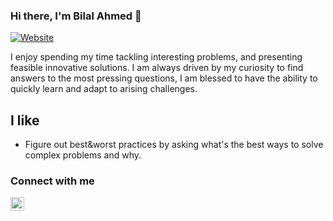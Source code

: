 ### Hi there, I'm Bilal Ahmed 👋

[![Website](https://img.shields.io/website?label=Bilal-Ahmed.com&style=for-the-badge&url=https%3A%2F%2Fwww.bilal-ahmed.com.de)](https://www.bilal-ahmed.com.de)

I enjoy spending my time tackling interesting problems, and presenting feasible innovative solutions. I am always driven by my curiosity to find answers to the most pressing questions, I am blessed to have the ability to quickly learn and adapt to arising challenges.

## I like

- Figure out best&worst practices by asking what's the best ways to solve complex problems and why.

### Connect with me

[<img align="left" alt="Bilal | LinkedIn" width="22px" src="https://cdn.jsdelivr.net/npm/simple-icons@v3/icons/linkedin.svg" />][linkedin]

[linkedin]: https://www.linkedin.com/in/bilal-ahmed
